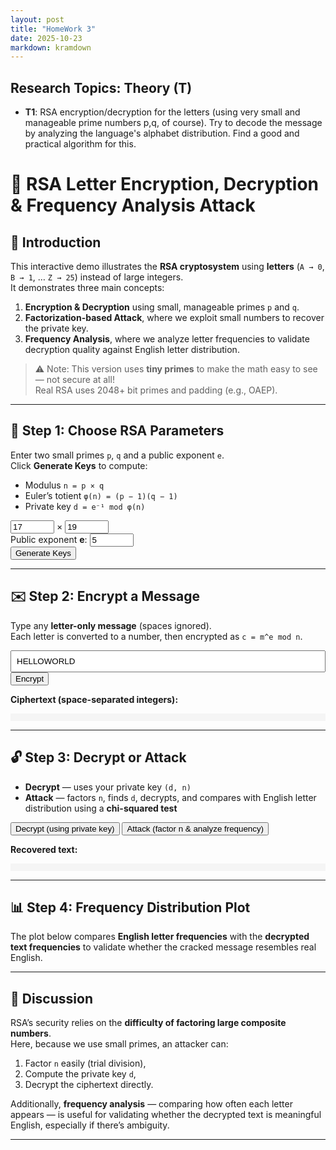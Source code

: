 ```yaml
---
layout: post
title: "HomeWork 3"
date: 2025-10-23
markdown: kramdown
---
```


## Research Topics: Theory (T)

- **T1**: RSA encryption/decryption for the letters (using very small and manageable prime numbers p,q, of course). Try to decode the message by analyzing the language's alphabet distribution. Find a good and practical algorithm for this.


# 🔐 RSA Letter Encryption, Decryption & Frequency Analysis Attack

## 🧭 Introduction

This interactive demo illustrates the **RSA cryptosystem** using **letters** (`A → 0`, `B → 1`, … `Z → 25`) instead of large integers.  
It demonstrates three main concepts:

1. **Encryption & Decryption** using small, manageable primes `p` and `q`.
2. **Factorization-based Attack**, where we exploit small numbers to recover the private key.
3. **Frequency Analysis**, where we analyze letter frequencies to validate decryption quality against English letter distribution.

> ⚠️ Note: This version uses **tiny primes** to make the math easy to see — not secure at all!  
> Real RSA uses 2048+ bit primes and padding (e.g., OAEP).

---

## 🧮 Step 1: Choose RSA Parameters

Enter two small primes `p`, `q` and a public exponent `e`.  
Click **Generate Keys** to compute:
- Modulus `n = p × q`
- Euler’s totient `φ(n) = (p − 1)(q − 1)`
- Private key `d = e⁻¹ mod φ(n)`

<input id="p" type="number" value="17" style="width:70px;"> × 
<input id="q" type="number" value="19" style="width:70px;">  
Public exponent **e**: <input id="e" type="number" value="5" style="width:70px;">  
<button onclick="generateKeys()">Generate Keys</button>

<div id="keyInfo" style="margin-top:10px;font-family:monospace;"></div>

---

## ✉️ Step 2: Encrypt a Message

Type any **letter-only message** (spaces ignored).  
Each letter is converted to a number, then encrypted as `c = m^e mod n`.

<input id="plaintext" value="HELLOWORLD" style="width:100%;padding:8px;">  
<button onclick="encrypt()">Encrypt</button>

**Ciphertext (space-separated integers):**
<pre id="cipherOut" style="background:#f5f5f5;padding:6px;"></pre>

---

## 🔓 Step 3: Decrypt or Attack

- **Decrypt** — uses your private key `(d, n)`  
- **Attack** — factors `n`, finds `d`, decrypts, and compares with English letter distribution using a **chi-squared test**

<button onclick="decrypt()">Decrypt (using private key)</button>
<button onclick="attack()">Attack (factor n & analyze frequency)</button>

**Recovered text:**
<pre id="recoverOut" style="background:#f5f5f5;padding:6px;"></pre>

---

## 📊 Step 4: Frequency Distribution Plot

The plot below compares **English letter frequencies** with the **decrypted text frequencies** to validate whether the cracked message resembles real English.

<canvas id="freqPlot" width="700" height="350"></canvas>

---

## 🧠 Discussion

RSA’s security relies on the **difficulty of factoring large composite numbers**.  
Here, because we use small primes, an attacker can:
1. Factor `n` easily (trial division),
2. Compute the private key `d`,
3. Decrypt the ciphertext directly.

Additionally, **frequency analysis** — comparing how often each letter appears — is useful for validating whether the decrypted text is meaningful English, especially if there’s ambiguity.

---

<script src="https://cdn.jsdelivr.net/npm/chart.js"></script>
<script>
function egcd(a,b){if(b===0)return{g:a,x:1,y:0};const r=egcd(b,a%b);return{g:r.g,x:r.y,y:r.x-Math.floor(a/b)*r.y};}
function modInverse(a,m){const r=egcd(a,m);if(r.g!==1)return null;return (r.x%m+m)%m;}
function modPow(b,e,m){let r=1n,base=BigInt(b)%BigInt(m);e=BigInt(e);m=BigInt(m);
  while(e>0n){if(e&1n)r=(r*base)%m;base=(base*base)%m;e>>=1n;}return Number(r);}
function letterToNum(c){const n=c.toUpperCase().charCodeAt(0)-65;return(n>=0&&n<26)?n:null;}
function numToLetter(n){return String.fromCharCode(65+(n%26));}
let N,D;
function generateKeys(){
  const p=parseInt(pInput.value),q=parseInt(qInput.value),e=parseInt(eInput.value);
  const phi=(p-1)*(q-1);const d=modInverse(e,phi);N=p*q;D=d;
  keyInfo.textContent=`n = ${N}, φ(n) = ${phi}, d = ${d}`;
}
function encrypt(){
  const text=plaintext.value.replace(/[^A-Za-z]/g,'');
  const e=parseInt(eInput.value);
  const cipher=text.split('').map(ch=>modPow(letterToNum(ch),e,N));
  cipherOut.textContent=cipher.join(' ');
}
function decrypt(){
  if(!D){recoverOut.textContent="Generate keys first!";return;}
  const nums=cipherOut.textContent.trim().split(/\s+/).map(Number);
  const plain=nums.map(c=>numToLetter(modPow(c,D,N))).join('');
  recoverOut.textContent=plain;plotFreq(plain);
}
const englishFreq={a:.08167,b:.01492,c:.02782,d:.04253,e:.12702,f:.02228,g:.02015,h:.06094,i:.06966,j:.00153,k:.00772,l:.04025,m:.02406,n:.06749,o:.07507,p:.01929,q:.00095,r:.05987,s:.06327,t:.09056,u:.02758,v:.00978,w:.02360,x:.00150,y:.01974,z:.00074};
function factorSmall(n){for(let i=2;i*i<=n;i++)if(n%i===0)return[i,n/i];return[n];}
function chiSquared(text){
  const counts={};let total=0;
  for(const ch of text.toLowerCase()){if(ch>='a'&&ch<='z'){counts[ch]=(counts[ch]||0)+1;total++;}}
  let s=0;for(const c in englishFreq){const obs=(counts[c]||0)/total;const exp=englishFreq[c];s+=Math.pow(obs-exp,2)/exp;}
  return s;
}
function attack(){
  const e=parseInt(eInput.value);const n=N;
  const [p,q]=factorSmall(n);const phi=(p-1)*(q-1);const d=modInverse(e,phi);
  const nums=cipherOut.textContent.trim().split(/\s+/).map(Number);
  const plain=nums.map(c=>numToLetter(modPow(c,d,n))).join('');
  const score=chiSquared(plain);
  recoverOut.textContent=`[Attack Result]\np=${p}, q=${q}, d=${d}\nPlaintext: ${plain}\nChi² score: ${score.toFixed(4)}`;
  plotFreq(plain);
}
function plotFreq(text){
  const freq={};let total=0;
  for(const ch of text.toLowerCase()){if(ch>='a'&&ch<='z'){freq[ch]=(freq[ch]||0)+1;total++;}}
  const letters=Object.keys(englishFreq);
  const english=letters.map(l=>englishFreq[l]*100);
  const observed=letters.map(l=>((freq[l]||0)/total)*100);
  const ctx=document.getElementById('freqPlot').getContext('2d');
  if(window.freqChart)window.freqChart.destroy();
  window.freqChart=new Chart(ctx,{
    type:'bar',
    data:{labels:letters,
      datasets:[
        {label:'English %',data:english,backgroundColor:'rgba(54,162,235,0.5)'},
        {label:'Decrypted %',data:observed,backgroundColor:'rgba(255,99,132,0.5)'}
      ]},
    options:{responsive:false,scales:{y:{beginAtZero:true,title:{display:true,text:'Frequency (%)'}}}}
  });
}
</script>